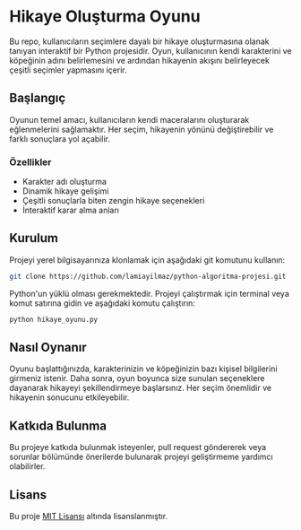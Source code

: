 
# Hikaye Oluşturma Oyunu

Bu repo, kullanıcıların seçimlere dayalı bir hikaye oluşturmasına olanak tanıyan interaktif bir Python projesidir. Oyun, kullanıcının kendi karakterini ve köpeğinin adını belirlemesini ve ardından hikayenin akışını belirleyecek çeşitli seçimler yapmasını içerir.

## Başlangıç

Oyunun temel amacı, kullanıcıların kendi maceralarını oluşturarak eğlenmelerini sağlamaktır. Her seçim, hikayenin yönünü değiştirebilir ve farklı sonuçlara yol açabilir.

### Özellikler

- Karakter adı oluşturma
- Dinamik hikaye gelişimi
- Çeşitli sonuçlarla biten zengin hikaye seçenekleri
- İnteraktif karar alma anları

## Kurulum

Projeyi yerel bilgisayarınıza klonlamak için aşağıdaki git komutunu kullanın:

```bash
git clone https://github.com/lamiayilmaz/python-algoritma-projesi.git
```

Python'un yüklü olması gerekmektedir. Projeyi çalıştırmak için terminal veya komut satırına gidin ve aşağıdaki komutu çalıştırın:

```bash
python hikaye_oyunu.py
```

## Nasıl Oynanır

Oyunu başlattığınızda, karakterinizin ve köpeğinizin bazı kişisel bilgilerini girmeniz istenir. Daha sonra, oyun boyunca size sunulan seçeneklere dayanarak hikayeyi şekillendirmeye başlarsınız. Her seçim önemlidir ve hikayenin sonucunu etkileyebilir.

## Katkıda Bulunma

Bu projeye katkıda bulunmak isteyenler, pull request göndererek veya sorunlar bölümünde önerilerde bulunarak projeyi geliştirmeme yardımcı olabilirler.

## Lisans

Bu proje [MIT Lisansı](LICENSE) altında lisanslanmıştır.
